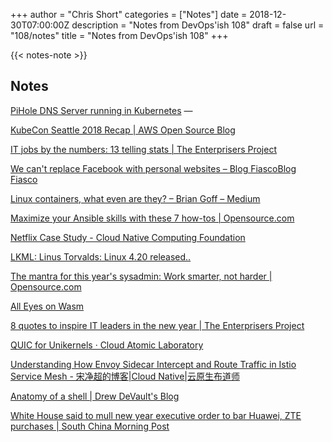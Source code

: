 +++
author = "Chris Short"
categories = ["Notes"]
date = 2018-12-30T07:00:00Z
description = "Notes from DevOps'ish 108"
draft = false
url = "108/notes"
title = "Notes from DevOps'ish 108"
+++

{{< notes-note >}}

## Notes

[PiHole DNS Server running in Kubernetes](https://medium.com/@cminion/pihole-dns-server-running-in-kubernetes-holiday-project-part-1-b0e3d01657f5) — 

[KubeCon Seattle 2018 Recap | AWS Open Source Blog](https://aws.amazon.com/blogs/opensource/kubecon-seattle-2018-recap/)

[IT jobs by the numbers: 13 telling stats | The Enterprisers Project](https://enterprisersproject.com/article/2018/12/it-jobs-numbers-13-telling-stats)

[We can't replace Facebook with personal websites – Blog FiascoBlog Fiasco](https://funnelfiasco.com/blog/2018/12/28/we-cant-replace-facebook-with-personal-websites/)

[Linux containers, what even are they? – Brian Goff – Medium](https://medium.com/@cpuguy83/linux-containers-what-even-are-they-5cf4e8db38c6)

[Maximize your Ansible skills with these 7 how-tos | Opensource.com](https://opensource.com/article/18/12/best-ansible-articles)

[Netflix Case Study - Cloud Native Computing Foundation](https://www.cncf.io/netflix-case-study/)

[LKML: Linus Torvalds: Linux 4.20 released..](https://lkml.org/lkml/2018/12/23/187)

[The mantra for this year's sysadmin: Work smarter, not harder | Opensource.com](https://opensource.com/article/18/12/best-of-sysadmin)

[All Eyes on Wasm](http://shortdiv.com/posts/all-eyes-on-wasm/)

[8 quotes to inspire IT leaders in the new year | The Enterprisers Project](https://enterprisersproject.com/article/2018/12/quotes-inspire-it-leaders-new-year)

[QUIC for Unikernels · Cloud Atomic Laboratory](https://www.cloudatomiclab.com/quic-unikernels/)

[Understanding How Envoy Sidecar Intercept and Route Traffic in Istio Service Mesh - 宋净超的博客|Cloud Native|云原生布道师](https://jimmysong.io/posts/understanding-how-envoy-sidecar-intercept-and-route-traffic-in-istio-service-mesh/)

[Anatomy of a shell | Drew DeVault's Blog](https://drewdevault.com/2018/12/28/Anatomy-of-a-shell.html)

[White House said to mull new year executive order to bar Huawei, ZTE purchases | South China Morning Post](https://www.scmp.com/tech/big-tech/article/2179641/white-house-said-mull-new-year-executive-order-bar-huawei-zte)
